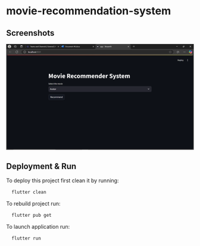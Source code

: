 # movie-recommendation-system
## Screenshots

![website Screenshot](https://github.com/Zainab-44/movie-recommendation-system/blob/main/Screenshot%20(398).png)

## Deployment & Run

To deploy this project first clean it by running:

```bash
  flutter clean
```

To rebuild project run:

```bash
  flutter pub get
```

To launch application run:

```bash
  flutter run
```
